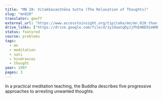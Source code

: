 ```yaml
---
title: "MN 20: Vitakkasaṇṭhāna Sutta (The Relaxation of Thoughts)"
slug: "mn020"
translator: geoff
external_url: "https://www.accesstoinsight.org/tipitaka/mn/mn.020.than.html"
drive_links: ["https://drive.google.com/file/d/1yJdaaCqDyJjPhEHNE92eW9BfHlg8QIAm/view?usp=drivesdk"]
status: featured
course: problems
tags:
  - mn
  - meditation
  - sati
  - hindrances
  - thought
year: 1997
pages: 3
---
```


In a practical meditation teaching, the Buddha describes five progressive approaches to arresting unwanted thoughts.